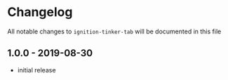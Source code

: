 # Changelog

All notable changes to `ignition-tinker-tab` will be documented in this file

## 1.0.0 - 2019-08-30

- initial release
